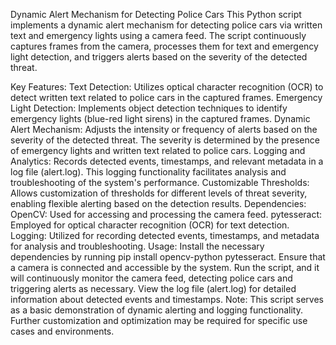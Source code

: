 Dynamic Alert Mechanism for Detecting Police Cars
This Python script implements a dynamic alert mechanism for detecting police cars via written text and emergency lights using a camera feed. The script continuously captures frames from the camera, processes them for text and emergency light detection, and triggers alerts based on the severity of the detected threat.

Key Features:
Text Detection: Utilizes optical character recognition (OCR) to detect written text related to police cars in the captured frames.
Emergency Light Detection: Implements object detection techniques to identify emergency lights (blue-red light sirens) in the captured frames.
Dynamic Alert Mechanism: Adjusts the intensity or frequency of alerts based on the severity of the detected threat. The severity is determined by the presence of emergency lights and written text related to police cars.
Logging and Analytics: Records detected events, timestamps, and relevant metadata in a log file (alert.log). This logging functionality facilitates analysis and troubleshooting of the system's performance.
Customizable Thresholds: Allows customization of thresholds for different levels of threat severity, enabling flexible alerting based on the detection results.
Dependencies:
OpenCV: Used for accessing and processing the camera feed.
pytesseract: Employed for optical character recognition (OCR) for text detection.
Logging: Utilized for recording detected events, timestamps, and metadata for analysis and troubleshooting.
Usage:
Install the necessary dependencies by running pip install opencv-python pytesseract.
Ensure that a camera is connected and accessible by the system.
Run the script, and it will continuously monitor the camera feed, detecting police cars and triggering alerts as necessary.
View the log file (alert.log) for detailed information about detected events and timestamps.
Note:
This script serves as a basic demonstration of dynamic alerting and logging functionality. Further customization and optimization may be required for specific use cases and environments.
